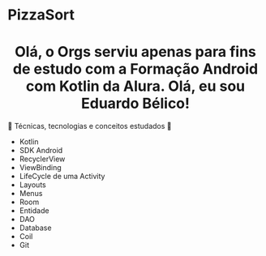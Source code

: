 # PizzaSort
<h1 align="center">Olá, o Orgs serviu apenas para fins de estudo com a Formação Android com Kotlin da Alura. Olá, eu sou Eduardo Bélico! </h1>

📱 Técnicas, tecnologias e conceitos estudados 📱

- Kotlin
- SDK Android
- RecyclerView
- ViewBinding
- LifeCycle de uma Activity
- Layouts
- Menus
- Room
- Entidade
- DAO
- Database
- Coil
- Git
